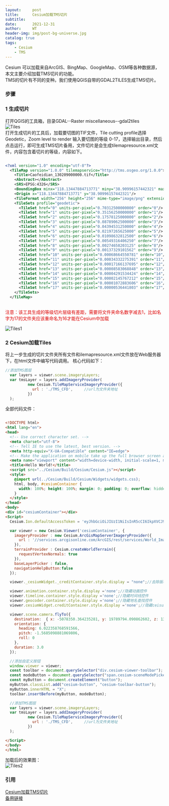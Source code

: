```yaml
---
layout:     post
title:      Cesium加载TMS切片
subtitle:   
date:       2021-12-31
author:     WT
header-img: img/post-bg-universe.jpg
catalog: true
tags:
    - Cesium  
    - TMS      
---
```


Cesium 可以加载来自ArcGIS、BingMap、GoogleMap、OSM等各种数据源，本文主要介绍加载TMS切片的功能。  
TMS的切片有不同的变种。我们使用QGIS自带的GDAL2TILES生成TMS切片。
### 步骤
###  1 生成切片 
打开QGIS的工具箱，目录GDAL--Raster miscellaneous--gdal2tiles  
![Tiles](http://www.spatial.pro/img/GDAL2TILES_QGIS.png)   
  打开生成切片的工具后，加载要切图的TIF文件，Tile cutting profile选择 Geodetic，Zoom level to render 输入要切图的等级 0-17，选择输出目录，然后点击运行，即可生成TMS切片备用，文件切片是会生成tilemapresource.xml文件，内容包含着切片的等级，内容如下。  
      
  ``` xml

  <?xml version="1.0" encoding="utf-8"?>
    <TileMap version="1.0.0" tilemapservice="http://tms.osgeo.org/1.0.0">
      <Title>Caofeidian_130209000000.tif</Title>
      <Abstract></Abstract>
      <SRS>EPSG:4326</SRS>
      <BoundingBox minx="118.13447884713771" miny="38.90996157442321" maxx="118.77860415054842" maxy="39.45711598074992"/>
      <Origin x="118.13447884713771" y="38.90996157442321"/>
      <TileFormat width="256" height="256" mime-type="image/png" extension="png"/>
      <TileSets profile="geodetic">
        <TileSet href="0" units-per-pixel="0.70312500000000" order="0"/>
        <TileSet href="1" units-per-pixel="0.35156250000000" order="1"/>
        <TileSet href="2" units-per-pixel="0.17578125000000" order="2"/>
        <TileSet href="3" units-per-pixel="0.08789062500000" order="3"/>
        <TileSet href="4" units-per-pixel="0.04394531250000" order="4"/>
        <TileSet href="5" units-per-pixel="0.02197265625000" order="5"/>
        <TileSet href="6" units-per-pixel="0.01098632812500" order="6"/>
        <TileSet href="7" units-per-pixel="0.00549316406250" order="7"/>
        <TileSet href="8" units-per-pixel="0.00274658203125" order="8"/>
        <TileSet href="9" units-per-pixel="0.00137329101562" order="9"/>
        <TileSet href="10" units-per-pixel="0.00068664550781" order="10"/>
        <TileSet href="11" units-per-pixel="0.00034332275391" order="11"/>
        <TileSet href="12" units-per-pixel="0.00017166137695" order="12"/>
        <TileSet href="13" units-per-pixel="0.00008583068848" order="13"/>
        <TileSet href="14" units-per-pixel="0.00004291534424" order="14"/>
        <TileSet href="15" units-per-pixel="0.00002145767212" order="15"/>
        <TileSet href="16" units-per-pixel="0.00001072883606" order="16"/>
        <TileSet href="17" units-per-pixel="0.00000536441803" order="17"/>
      </TileSets>
    </TileMap>
    
  ```
  <font color="#dd0000">注意：该工具生成的等级切片层级有差距，需要将文件夹命名数字减去1，比如名字为17的文件夹应该重命名为16才能在Cesium中加载</font>  

![Tiles1](http://www.spatial.pro/img/GDAL2TILES_AddData.png)  

### 2 Cesium加载Tiles
将上一步生成的切片文件夹所有文件和ilemapresource.xml文件放在Web服务器下，在html文件中编写代码调用。
核心代码如下：
``` Javascript
//添加TMS图层
  var layers = viewer.scene.imageryLayers;
  var tmsLayer = layers.addImageryProvider(
          new Cesium.TileMapServiceImageryProvider({
            url : './TMS_CFD',     //url为文件夹地址
          })
  );

```

全部代码文件：
``` html

<!DOCTYPE html>
<html lang="en">
<head>
  <!-- Use correct character set. -->
  <meta charset="utf-8">
  <!-- Tell IE to use the latest, best version. -->
  <meta http-equiv="X-UA-Compatible" content="IE=edge">
  <!-- Make the application on mobile take up the full browser screen and disable user scaling. -->
  <meta name="viewport" content="width=device-width, initial-scale=1, maximum-scale=1, minimum-scale=1, user-scalable=no">
  <title>Hello World!</title>
  <script src="../Cesium/Build/Cesium/Cesium.js"></script>
  <style>
    @import url(../Cesium/Build/Cesium/Widgets/widgets.css);
    html, body, #cesiumContainer {
      width: 100%; height: 100%; margin: 0; padding: 0; overflow: hidden;
    }
  </style>
</head>
<body>
<div id="cesiumContainer"></div>
<Script>
  Cesium.Ion.defaultAccessToken = 'eyJhbGciOiJIUzI1NiIsInR5cCI6IkpXVCJ9.eyJqdGkiOiJiYjNkZDBkNC0zNDdiLTRjOGMtODc0Yi1jM2RkZjAyODVjODMiLCJpZCI6MzM0MjQsImlhdCI6MTU5ODYxMjIwOX0.PbBBZpemi1z0pnqz8FPwejeF-GrciQqufZ7HI4Z4Wok';

  var viewer = new Cesium.Viewer('cesiumContainer', {
    imageryProvider : new Cesium.ArcGisMapServerImageryProvider({
      url : '//services.arcgisonline.com/ArcGIS/rest/services/World_Imagery/MapServer'
    }),
    terrainProvider : Cesium.createWorldTerrain({
      requestVertexNormals: true
    }),
    baseLayerPicker : false,
    navigationHelpButton:false
  });

  viewer._cesiumWidget._creditContainer.style.display = "none";//去除版权信息

  viewer.animation.container.style.display ='none';//隐藏动画控件
  viewer.timeline.container.style.display ='none';//隐藏时间线控件
  viewer.geocoder.container.style.display ='none';//隐藏地名查找控件
  viewer.cesiumWidget.creditContainer.style.display ='none';//隐藏ceisum标识

  viewer.scene.camera.flyTo({
    destination:  { x: -5078350.364235281, y: 19789794.090862602, z: 13800250.389856659 },
    orientation: {
      heading: 6.022358768591566,
      pitch: -1.5685098881069806,
      roll: 0
    },
    duration: 3.0
  });

  //添加自定义按钮
  window.viewer = viewer;
  const toolbar = document.querySelector("div.cesium-viewer-toolbar");
  const modeButton = document.querySelector("span.cesium-sceneModePicker-wrapper");
  const myButton = document.createElement("button");
  myButton.classList.add("cesium-button", "cesium-toolbar-button");
  myButton.innerHTML = "X";
  toolbar.insertBefore(myButton, modeButton);

  //添加TMS图层
  var layers = viewer.scene.imageryLayers;
  var tmsLayer = layers.addImageryProvider(
          new Cesium.TileMapServiceImageryProvider({
            url : './TMS_CFD',     //url为文件夹地址
          })
  );

</Script>
</body>
</html>

```

加载后的效果图：  
![Tiles2](http://www.spatial.pro/img/CFD1_Cesium.png)  


### 引用  
[Cesium加载TMS切片](https://blog.csdn.net/u011365716/article/details/109038477)   
 [备用链接](https://cxymm.net/article/u011365716/109038477)
